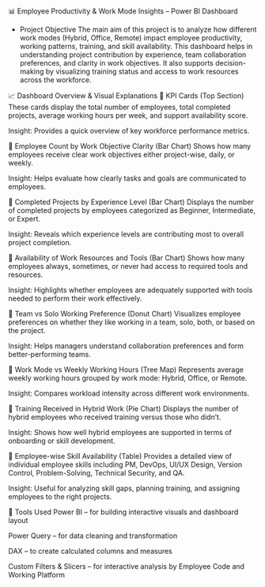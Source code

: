 📊 Employee Productivity & Work Mode Insights – Power BI Dashboard

* Project Objective
The main aim of this project is to analyze how different work modes (Hybrid, Office, Remote) impact employee productivity, working patterns, training, and skill availability. This dashboard helps in understanding project contribution by experience, team collaboration preferences, and clarity in work objectives. It also supports decision-making by visualizing training status and access to work resources across the workforce.

📈 Dashboard Overview & Visual Explanations
🔹 KPI Cards (Top Section)
These cards display the total number of employees, total completed projects, average working hours per week, and support availability score.

Insight: Provides a quick overview of key workforce performance metrics.

🔹 Employee Count by Work Objective Clarity (Bar Chart)
Shows how many employees receive clear work objectives either project-wise, daily, or weekly.

Insight: Helps evaluate how clearly tasks and goals are communicated to employees.

🔹 Completed Projects by Experience Level (Bar Chart)
Displays the number of completed projects by employees categorized as Beginner, Intermediate, or Expert.

Insight: Reveals which experience levels are contributing most to overall project completion.

🔹 Availability of Work Resources and Tools (Bar Chart)
Shows how many employees always, sometimes, or never had access to required tools and resources.

Insight: Highlights whether employees are adequately supported with tools needed to perform their work effectively.

🔹 Team vs Solo Working Preference (Donut Chart)
Visualizes employee preferences on whether they like working in a team, solo, both, or based on the project.

Insight: Helps managers understand collaboration preferences and form better-performing teams.

🔹 Work Mode vs Weekly Working Hours (Tree Map)
Represents average weekly working hours grouped by work mode: Hybrid, Office, or Remote.

Insight: Compares workload intensity across different work environments.

🔹 Training Received in Hybrid Work (Pie Chart)
Displays the number of hybrid employees who received training versus those who didn’t.

Insight: Shows how well hybrid employees are supported in terms of onboarding or skill development.

🔹 Employee-wise Skill Availability (Table)
Provides a detailed view of individual employee skills including PM, DevOps, UI/UX Design, Version Control, Problem-Solving, Technical Security, and QA.

Insight: Useful for analyzing skill gaps, planning training, and assigning employees to the right projects.

📁 Tools Used
Power BI – for building interactive visuals and dashboard layout

Power Query – for data cleaning and transformation

DAX – to create calculated columns and measures

Custom Filters & Slicers – for interactive analysis by Employee Code and Working Platform
